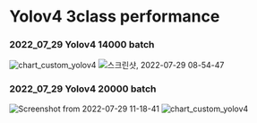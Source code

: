# Yolov4 3class performance
### 2022_07_29 Yolov4 14000 batch
![chart_custom_yolov4](https://user-images.githubusercontent.com/88171531/181655867-30b4e343-4285-4cba-a1ae-cfe2f8839203.png)
![스크린샷, 2022-07-29 08-54-47](https://user-images.githubusercontent.com/88171531/181655937-35850ad4-f98d-497c-9ee4-ed5d2f77ad8d.png)
### 2022_07_29 Yolov4 20000 batch
![Screenshot from 2022-07-29 11-18-41](https://user-images.githubusercontent.com/88171531/181669186-f76a15fb-269c-4fc7-a4ba-ef79fa37c94f.png)
![chart_custom_yolov4](https://user-images.githubusercontent.com/88171531/181669224-ded8226e-aeea-4d37-95cc-2306dd0c6be8.png)
